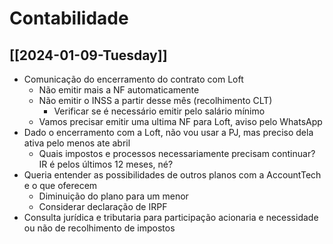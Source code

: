 # Contabilidade
## [[2024-01-09-Tuesday]]
- Comunicação do encerramento do contrato com Loft
	- Não emitir mais a NF automaticamente
	- Não emitir o INSS a partir desse mês (recolhimento CLT)
		- Verificar se é necessário emitir pelo salário mínimo
	- Vamos precisar emitir uma ultima NF para Loft, aviso pelo WhatsApp
- Dado o encerramento com a Loft, não vou usar a PJ, mas preciso dela ativa pelo menos ate abril
	- Quais impostos e processos necessariamente precisam continuar? IR é pelos últimos 12 meses, né?
- Queria entender as possibilidades de outros planos com a AccountTech e o que oferecem
	- Diminuição do plano para um menor
	- Considerar declaração de IRPF
- Consulta jurídica e tributaria para participação acionaria e necessidade ou não de recolhimento de impostos